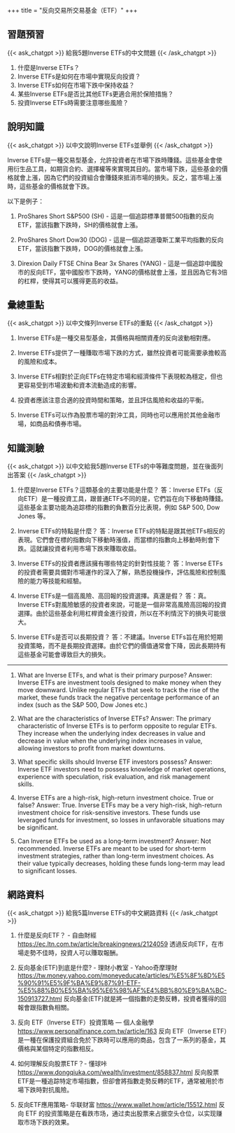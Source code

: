 +++
title = "反向交易所交易基金（ETF）"
+++
## 習題預習
{{< ask_chatgpt >}}
給我5題Inverse ETFs的中文問題
{{< /ask_chatgpt >}}



1. 什麼是Inverse ETFs？ 
2. Inverse ETFs是如何在市場中實現反向投資？ 
3. Inverse ETFs如何在市場下跌中保持收益？ 
4. 某些Inverse ETFs是否比其他ETFs更適合用於保險措施？ 
5. 投資Inverse ETFs時需要注意哪些風險？   

## 說明知識
{{< ask_chatgpt >}}
以中文說明Inverse ETFs並舉例
{{< /ask_chatgpt >}}



Inverse ETFs是一種交易型基金，允許投資者在市場下跌時賺錢。這些基金會使用衍生品工具，如期貨合約、選擇權等來實現其目的。當市場下跌，這些基金的價格就會上漲，因為它們的投資組合會賺錢來抵消市場的損失。反之，當市場上漲時，這些基金的價格就會下跌。

以下是例子：

1. ProShares Short S&P500 (SH) - 這是一個追踪標準普爾500指數的反向ETF，當該指數下跌時，SH的價格就會上漲。

2. ProShares Short Dow30 (DOG) - 這是一個追踪道瓊斯工業平均指數的反向ETF，當該指數下跌時，DOG的價格就會上漲。

3. Direxion Daily FTSE China Bear 3x Shares (YANG) - 這是一個追踪中國股市的反向ETF，當中國股市下跌時，YANG的價格就會上漲，並且因為它有3倍的杠桿，使得其可以獲得更高的收益。   

## 彙總重點
{{< ask_chatgpt >}}
以中文條列Inverse ETFs的重點
{{< /ask_chatgpt >}}



1. Inverse ETFs是一種交易型基金，其價格與相關資產的反向波動相對應。

2. Inverse ETFs提供了一種賺取市場下跌的方式，雖然投資者可能需要承擔較高的風險和成本。

3. Inverse ETFs相對於正向ETFs在特定市場和經濟條件下表現較為穩定，但也更容易受到市場波動和資本流動造成的影響。

4. 投資者應該注意合適的投資時間和策略，並且評估風險和收益的平衡。

5. Inverse ETFs可以作為股票市場的對沖工具，同時也可以應用於其他金融市場，如商品和債券市場。   

## 知識測驗
{{< ask_chatgpt >}}
以中文給我5題Inverse ETFs的中等難度問題，並在後面列出答案
{{< /ask_chatgpt >}}



1. 什麼是Inverse ETFs？這類基金的主要功能是什麼？ 
答：Inverse ETFs（反向ETF）是一種投資工具，跟普通ETFs不同的是，它們旨在向下移動時賺錢。這些基金主要功能為追踪標的指數的負數百分比表現，例如 S&P 500, Dow Jones 等。
  
2. Inverse ETFs的特點是什麼？ 
答：Inverse ETFs的特點是跟其他ETFs相反的表現。它們會在標的指數向下移動時漲值，而當標的指數向上移動時則會下跌。這就讓投資者利用市場下跌來賺取收益。

3. Inverse ETFs的投資者應該擁有哪些特定的針對性技能？ 
答：Inverse ETFs的投資者需要具備對市場運作的深入了解，熟悉投機操作，評估風險和控制風險的能力等技能和經驗。

4. Inverse ETFs是一個高風險、高回報的投資選擇。真還是假？ 
答：真。Inverse ETFs對風險敏感的投資者來說，可能是一個非常高風險高回報的投資選擇。由於這些基金利用杠桿資金進行投資，所以在不利情況下的損失可能很大。

5. Inverse ETFs是否可以長期投資？ 
答：不建議。Inverse ETFs旨在用於短期投資策略，而不是長期投資選擇。由於它們的價值通常會下降，因此長期持有這些基金可能會導致巨大的損失。 

-----------------------------------------------------

1. What are Inverse ETFs, and what is their primary purpose? 
Answer: Inverse ETFs are investment tools designed to make money when they move downward. Unlike regular ETFs that seek to track the rise of the market, these funds track the negative percentage performance of an index (such as the S&P 500, Dow Jones etc.)

2. What are the characteristics of Inverse ETFs? 
Answer: The primary characteristic of Inverse ETFs is to perform opposite to regular ETFs. They increase when the underlying index decreases in value and decrease in value when the underlying index increases in value, allowing investors to profit from market downturns.

3. What specific skills should Inverse ETF investors possess? 
Answer: Inverse ETF investors need to possess knowledge of market operations, experience with speculation, risk evaluation, and risk management skills.

4. Inverse ETFs are a high-risk, high-return investment choice. True or false? 
Answer: True. Inverse ETFs may be a very high-risk, high-return investment choice for risk-sensitive investors. These funds use leveraged funds for investment, so losses in unfavorable situations may be significant.

5. Can Inverse ETFs be used as a long-term investment? 
Answer: Not recommended. Inverse ETFs are meant to be used for short-term investment strategies, rather than long-term investment choices. As their value typically decreases, holding these funds long-term may lead to significant losses.   

## 網路資料
{{< ask_chatgpt >}}
給我5篇Inverse ETFs的中文網路資料
{{< /ask_chatgpt >}}



1. 什麼是反向ETF？  - 自由財經
https://ec.ltn.com.tw/article/breakingnews/2124059
透過反向ETF，在市場走勢不佳時，投資人可以賺取報酬。

2. 反向基金(ETF)到底是什麼? - 理財小教室 - Yahoo奇摩理財
https://tw.money.yahoo.com/moneyeducate/articles/%E5%8F%8D%E5%90%91%E5%9F%BA%E9%87%91-ETF-%E5%88%B0%E5%BA%95%E6%98%AF%E4%BB%80%E9%BA%BC-150913727.html
反向基金(ETF)就是將一個指數的走勢反轉，投資者獲得的回報會跟指數負相關。

3. 反向 ETF（Inverse ETF）投資策略 — 個人金融學
https://www.personalfinance.com.tw/article/163
反向 ETF（Inverse ETF）是一種在保護投資組合免於下跌時可以應用的商品，包含了一系列的基金，其價格與某個特定的指數相反。

4. 如何理解反向股票ETF？- 懂球咔
https://www.dongqiuka.com/wealth/investment/858837.html
反向股票ETF是一種追踪特定市場指數，但卻會將指數走勢反轉的ETF，通常被用於市場下跌時對抗風險。

5. 反向ETF應用策略- 华联财富
https://www.wallet.how/article/15512.html
反向 ETF 的投资策略是在看跌市场，通过卖出股票来占据空头仓位，以实现赚取市场下跌的效果。   

